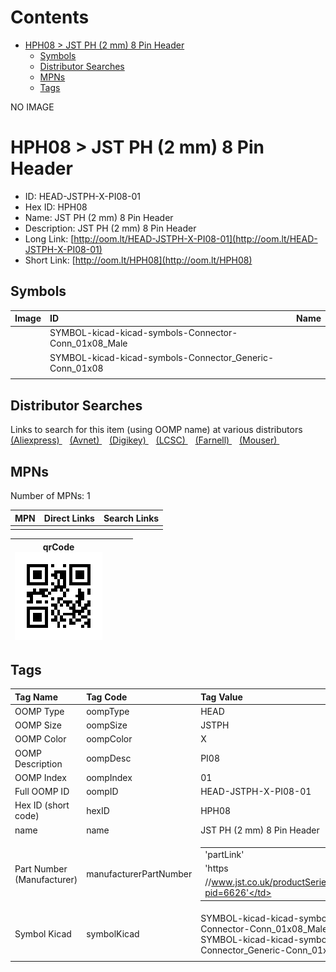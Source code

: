 



Contents
========

* [HPH08 > JST PH (2 mm) 8 Pin Header](#hph08--jst-ph-2-mm-8-pin-header)
	* [Symbols](#symbols)
	* [Distributor Searches](#distributor-searches)
	* [MPNs](#mpns)
	* [Tags](#tags)
  
NO IMAGE  
# HPH08 > JST PH (2 mm) 8 Pin Header

- ID: HEAD-JSTPH-X-PI08-01
- Hex ID: HPH08
- Name: JST PH (2 mm) 8 Pin Header
- Description: JST PH (2 mm) 8 Pin Header
- Long Link: [http://oom.lt/HEAD-JSTPH-X-PI08-01](http://oom.lt/HEAD-JSTPH-X-PI08-01)
- Short Link: [http://oom.lt/HPH08](http://oom.lt/HPH08)

## Symbols
  

|Image|ID|Name|
| :--- | :--- | :--- |
|![]()|SYMBOL-kicad-kicad-symbols-Connector-Conn_01x08_Male||
|![]()|SYMBOL-kicad-kicad-symbols-Connector_Generic-Conn_01x08||
||||

## Distributor Searches
  
Links to search for this item (using OOMP name) at various distributors  
[(Aliexpress) ](https://www.aliexpress.com/wholesale?SearchText=1117JST+PH+2+mm+8+Pin+Header)&nbsp;&nbsp;&nbsp;[(Avnet) ](https://www.avnet.com/shop/us/search/JST+PH+2+mm+8+Pin+Header)&nbsp;&nbsp;&nbsp;[(Digikey) ](https://www.digikey.co.uk/en/products/result?s=JST+PH+2+mm+8+Pin+Header)&nbsp;&nbsp;&nbsp;[(LCSC) ](https://www.lcsc.com/search?q=JST+PH+2+mm+8+Pin+Header)&nbsp;&nbsp;&nbsp;[(Farnell) ](https://uk.farnell.com/search?st=JST+PH+2+mm+8+Pin+Header)&nbsp;&nbsp;&nbsp;[(Mouser) ](https://www.mouser.com/c/?q=JST+PH+2+mm+8+Pin+Header)&nbsp;&nbsp;&nbsp;
## MPNs
  
Number of MPNs: 1  

|MPN|Direct Links|Search Links|
| :--- | :--- | :--- |
||||
  

|qrCode<br>[![](https://raw.githubusercontent.com/oomlout/oomlout_OOMP_parts_V2/main/HEAD/JSTPH/X/PI08/01/qrCode_140.png)](https://github.com/oomlout/oomlout_OOMP_parts_V2/tree/main/HEAD/JSTPH/X/PI08/01/qrCode.png)||||
| :---: | :---: | :---: | :---: |

## Tags
  

|Tag Name|Tag Code|Tag Value|
| :--- | :--- | :--- |
|OOMP Type|oompType|HEAD|
|OOMP Size|oompSize|JSTPH|
|OOMP Color|oompColor|X|
|OOMP Description|oompDesc|PI08|
|OOMP Index|oompIndex|01|
|Full OOMP ID|oompID|HEAD-JSTPH-X-PI08-01|
|Hex ID (short code)|hexID|HPH08|
|name|name|JST PH (2 mm) 8 Pin Header|
|Part Number (Manufacturer)|manufacturerPartNumber|<table><tr><td>'partLink'</td></tr><tr><td> 'https</td></tr><tr><td>//www.jst.co.uk/productSeries.php?pid=6626'</td></tr></table>|
|Symbol Kicad|symbolKicad|SYMBOL-kicad-kicad-symbols-Connector-Conn_01x08_Male, SYMBOL-kicad-kicad-symbols-Connector_Generic-Conn_01x08|
||||
